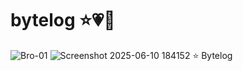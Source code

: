# bytelog ⭐💗🌈
![Bro-01](https://github.com/user-attachments/assets/2618d525-db07-4de6-b8fd-3a88a03db3f9)
![Screenshot 2025-06-10 184152](https://github.com/user-attachments/assets/c7220c80-00ce-4f04-8ee5-e174f87aaf25)
⭐ Bytelog 
